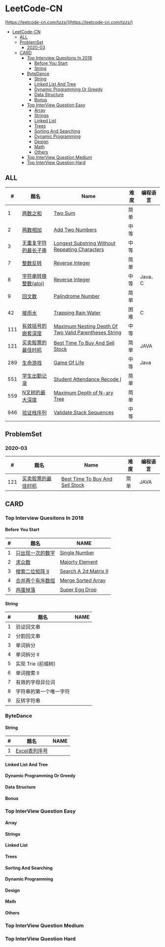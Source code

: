 # LeetCode-CN
[https://leetcode-cn.com/tzzs/](https://leetcode-cn.com/tzzs/)

- [LeetCode-CN](#leetcode-cn)
  - [ALL](#all)
  - [ProblemSet](#problemset)
    - [2020-03](#2020-03)
  - [CARD](#card)
    - [Top Interview Quesitons In 2018](#top-interview-quesitons-in-2018)
      - [Before You Start](#before-you-start)
      - [String](#string)
    - [ByteDance](#bytedance)
      - [String](#string-1)
      - [Linked List And Tree](#linked-list-and-tree)
      - [Dynamic Programming Or Greedy](#dynamic-programming-or-greedy)
      - [Data Structure](#data-structure)
      - [Bonus](#bonus)
    - [Top InterView Question Easy](#top-interview-question-easy)
      - [Array](#array)
      - [Strings](#strings)
      - [Linked List](#linked-list)
      - [Trees](#trees)
      - [Sorting And Searching](#sorting-and-searching)
      - [Dynamic Programming](#dynamic-programming)
      - [Design](#design)
      - [Math](#math)
      - [Others](#others)
    - [Top InterView Question Medium](#top-interview-question-medium)
    - [Top InterView Question Hard](#top-interview-question-hard)

## ALL
| #   | 题名                                                                                   | Name                                                                                                                      | 难度 | 编程语言 |
| --- | -------------------------------------------------------------------------------------- | ------------------------------------------------------------------------------------------------------------------------- | ---- | -------- |
| 1   | [两数之和](./all/)                                                                     | [Two Sum](./all/)                                                                                                         | 简单 |          |
| 2   | [两数相加](./all/2.add-two-numbers)                                                    | [Add Two Numbers](./all/2.add-two-numbers)                                                                                | 中等 |          |
| 3   | [无重复字符的最长子串](./all/)                                                         | [Longest Substring Without Repeating Characters](./all/)                                                                  | 中等 |          |
| 7   | [整数反转](./all/7.reverse-integer)                                                    | [Reverse Integer](./all/7.reverse-integer)                                                                                | 简单 |          |
| 8   | [字符串转换整数(atoi)](./all/8.string-to-integer-atoi)                                 | [Reverse Integer](./all/8.string-to-integer-atoi)                                                                         | 中等 | Java、C  |
| 9   | [回文数](./all/9.palindrome-number)                                                    | [Palindrome Number](./all/9.palindrome-numbe)                                                                             | 简单 |          |
| 42  | [接雨水](./all/42.trapping-rain-water)                                                 | [Trapping Rain Water](./all/42.trapping-rain-water)                                                                       | 困难 | C        |
| 111 | [有效括号的嵌套深度](./all/111.maximum-nesting-depth-of-two-valid-parentheses-strings) | [Maximum Nesting Depth Of Two Valid Parentheses String](./all/111.maximum-nesting-depth-of-two-valid-parentheses-strings) | 中等 |          |
| 121 | [买卖股票的最佳时机](./problemset/2020-03/121.best-time-to-buy-and-sell-stock)         | [Best Time To Buy And Sell Stock](./problemset/2020-03/121.best-time-to-buy-and-sell-stock)                               | 简单 | JAVA     |
| 289 | [生命游戏](./all/289.game-of-life)                                                     | [Game Of Life](./all/289.game-of-life)                                                                                    | 中等 | Java     |
| 551 | [学生出勤记录](./all/551.学生出勤记录I)                                                | [Student Attendance Recode I](./all/551.学生出勤记录I)                                                                    | 简单 |          |
| 559 | [N叉树的最大深度](./all/559.maximum-depth-of-n-ary-tree)                               | [Maximum Depth of N-ary Tree](./all/559.maximum-depth-of-n-ary-tree)                                                      | 简单 |          |
| 946 | [验证栈序列](./all/946.验证栈序列)                                                     | [Validate Stack Sequences](./all/946.验证栈序列)                                                                          | 中等 |          |

## ProblemSet
### 2020-03
| #   | 题名                                                                           | Name                                                                                        | 难度 | 编程语言 |
| --- | ------------------------------------------------------------------------------ | ------------------------------------------------------------------------------------------- | ---- | -------- |
| 121 | [买卖股票的最佳时机](./problemset/2020-03/121.best-time-to-buy-and-sell-stock) | [Best Time To Buy And Sell Stock](./problemset/2020-03/121.best-time-to-buy-and-sell-stock) | 简单 | JAVA     |

## CARD
### Top Interview Quesitons In 2018
#### Before You Start
| #   | 题名                                                                                                   | NAME                                                                                                        |
| --- | ------------------------------------------------------------------------------------------------------ | ----------------------------------------------------------------------------------------------------------- |
| 1   | [只出现一次的数字](./explore/interview/card/top-interview-questions-in-2018/261/before-you-start/1106) | [Single Number](./explore/interview/card/top-interview-questions-in-2018/261/before-you-start/1106)         |
| 2   | [求众数](./explore/interview/card/top-interview-questions-in-2018/261/before-you-start/1107)           | [Majorty Element](./explore/interview/card/top-interview-questions-in-2018/261/before-you-start/1107)       |
| 3   | [搜索二位矩阵 II](./explore/interview/card/top-interview-questions-in-2018/261/before-you-start/1108)  | [Search A 2d Matrix II](./explore/interview/card/top-interview-questions-in-2018/261/before-you-start/1108) |
| 4   | [合并两个有序数组](./explore/interview/card/top-interview-questions-in-2018/261/before-you-start/1109) | [Merge Sorted Array](./explore/interview/card/top-interview-questions-in-2018/261/before-you-start/1109)    |
| 5   | [鸡蛋掉落](./explore/interview/card/top-interview-questions-in-2018/261/before-you-start/1110)         | [Super Egg Drop](./explore/interview/card/top-interview-questions-in-2018/261/before-you-start/1110)        |
#### String
| #   | 题名                   | NAME |
| --- | ---------------------- | ---- |
| 1   | 验证回文串             |      |
| 2   | 分割回文串             |      |
| 3   | 单词拆分               |      |
| 4   | 单词拆分 II            |      |
| 5   | 实现 Trie (前缀树)     |      |
| 6   | 单词搜索 II            |      |
| 7   | 有效的字母异位词       |      |
| 8   | 字符串的第一个唯一字符 |      |
| 9   | 反转字符串             |      |
### ByteDance
#### String
| #   | 题名                                                                                        | NAME                                                                           |
| --- | ------------------------------------------------------------------------------------------- | ------------------------------------------------------------------------------ |
| 1   | [Excel表列序号](./explore/interview/card/top-interview-questions-in-2018/268/hash-map/1162) | [](./explore/interview/card/top-interview-questions-in-2018/268/hash-map/1162) |
#### Linked List And Tree
#### Dynamic Programming Or Greedy
#### Data Structure
#### Bonus
### Top InterView Question Easy
#### Array
#### Strings
#### Linked List
#### Trees
#### Sorting And Searching
#### Dynamic Programming
#### Design
#### Math
#### Others
### Top InterView Question Medium
### Top InterView Question Hard
